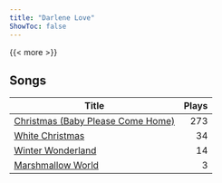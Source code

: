 ```yaml
---
title: "Darlene Love"
ShowToc: false
---
```


{{< more >}}

## Songs
Title | Plays 
----- | -----: 
[Christmas (Baby Please Come Home)](/songs/christmas-baby-please-come-home) | 273
[White Christmas](/songs/white-christmas) | 34
[Winter Wonderland](/songs/winter-wonderland) | 14
[Marshmallow World](/songs/marshmallow-world) | 3

